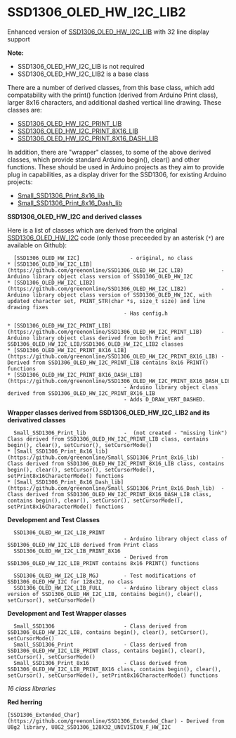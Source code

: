# SSD1306_OLED_HW_I2C_LIB2
Enhanced version of [SSD1306_OLED_HW_I2C_LIB](https://github.com/greenonline/SSD1306_OLED_HW_I2C_LIB) with 32 line display support

**Note:**

- SSD1306_OLED_HW_I2C_LIB is not required
- SSD1306_OLED_HW_I2C_LIB2 is a base class

There are a number of derived classes, from this base class, which add compatability with the print() function (derived from Arduino Print class), larger 8x16 characters, and additional dashed vertical line drawing. These classes are:

 - [SSD1306_OLED_HW_I2C_PRINT_LIB](https://github.com/greenonline/SSD1306_OLED_HW_I2C_PRINT_LIB)
 - [SSD1306_OLED_HW_I2C_PRINT_8X16_LIB](https://github.com/greenonline/SSD1306_OLED_HW_I2C_PRINT_8X16_LIB)
 - [SSD1306_OLED_HW_I2C_PRINT_8X16_DASH_LIB](https://github.com/greenonline/SSD1306_OLED_HW_I2C_PRINT_8X16_DASH_LIB)
 
 In addition, there are "wrapper" classes, to some of the above derived classes, which provide standard Arduino begin(), clear() and other functions. These should be used in Arduino projects as they aim to provide plug in capabilities, as a display driver for the SSD1306, for existing Arduino projects:
 
  - [Small_SSD1306_Print_8x16_lib](https://github.com/greenonline/Small_SSD1306_Print_8x16_lib)
  - [Small_SSD1306_Print_8x16_Dash_lib](https://github.com/greenonline/Small_SSD1306_Print_8x16_Dash_lib)

**SSD1306_OLED_HW_I2C and derived classes**

Here is a list of classes which are derived from the original [SSD1306_OLED_HW_I2C](https://bitbucket.org/paraglider/ssd1306_oled_hw_i2c/) code (only those preceeded by an asterisk (`*`) are available on Github):

      [SSD1306_OLED_HW_I2C]                - original, no class
    * [SSD1306_OLED_HW_I2C_LIB](https://github.com/greenonline/SSD1306_OLED_HW_I2C_LIB)            - Arduino library object class version of SSD1306_OLED_HW_I2C
    * [SSD1306_OLED_HW_I2C_LIB2](https://github.com/greenonline/SSD1306_OLED_HW_I2C_LIB2)           - Arduino library object class version of SSD1306_OLED_HW_I2C, with updated character set, PRINT_STR(char *s, size_t size) and line drawing fixes
                                         - Has config.h

    * [SSD1306_OLED_HW_I2C_PRINT_LIB](https://github.com/greenonline/SSD1306_OLED_HW_I2C_PRINT_LIB)      - Arduino library object class derived from both Print and SSD1306_OLED_HW_I2C_LIB/SSD1306_OLED_HW_I2C_LIB2 classes
    * [SSD1306_OLED_HW_I2C_PRINT_8X16_LIB](https://github.com/greenonline/SSD1306_OLED_HW_I2C_PRINT_8X16_LIB) - Derived from SSD1306_OLED_HW_I2C_PRINT_LIB contains 8x16 PRINT() functions
    * [SSD1306_OLED_HW_I2C_PRINT_8X16_DASH_LIB](https://github.com/greenonline/SSD1306_OLED_HW_I2C_PRINT_8X16_DASH_LIB)   
                                         - Arduino library object class derived from SSD1306_OLED_HW_I2C_PRINT_8X16_LIB 
                                         - Adds D_DRAW_VERT_DASHED. 

**Wrapper classes derived from SSD1306_OLED_HW_I2C_LIB2 and its derivatived classes**
    
      Small_SSD1306_Print_lib            -  (not created - "missing link") Class derived from SSD1306_OLED_HW_I2C_PRINT_LIB class, contains begin(), clear(), setCursor(), setCursorMode()
    * [Small_SSD1306_Print_8x16_lib](https://github.com/greenonline/Small_SSD1306_Print_8x16_lib)       - Class derived from SSD1306_OLED_HW_I2C_PRINT_8X16_LIB class, contains begin(), clear(), setCursor(), setCursorMode(), setPrint8x16CharacterMode() functions
    * [Small_SSD1306_Print_8x16_Dash_lib](https://github.com/greenonline/Small_SSD1306_Print_8x16_Dash_lib)  - Class derived from SSD1306_OLED_HW_I2C_PRINT_8X16_DASH_LIB class, contains begin(), clear(), setCursor(), setCursorMode(), setPrint8x16CharacterMode() functions

**Development and Test Classes**

      SSD1306_OLED_HW_I2C_LIB_PRINT
                                         - Arduino library object class of SSD1306_OLED_HW_I2C_LIB derived from Print class
      SSD1306_OLED_HW_I2C_LIB_PRINT_8X16
                                         - Derived from SSD1306_OLED_HW_I2C_LIB_PRINT contains 8x16 PRINT() functions

      SSD1306_OLED_HW_I2C_LIB_MGJ        - Test modifications of SSD1306_OLED_HW_I2C for 128x32, no class
      SSD1306_OLED_HW_I2C_LIB_FULL       - Arduino library object class version of SSD1306_OLED_HW_I2C_LIB, contains begin(), clear(), setCursor(), setCursorMode()

**Development and Test Wrapper classes**
    
      Small_SSD1306                      - Class derived from SSD1306_OLED_HW_I2C_LIB, contains begin(), clear(), setCursor(), setCursorMode()
      Small_SSD1306_Print                - Class derived from SSD1306_OLED_HW_I2C_LIB_PRINT class, contains begin(), clear(), setCursor(), setCursorMode()
      Small_SSD1306_Print_8x16           - Class derived from SSD1306_OLED_HW_I2C_LIB_PRINT_8X16 class, contains begin(), clear(), setCursor(), setCursorMode(), setPrint8x16CharacterMode() functions

*16 class libraries*



**Red herring**
   
    [SSD1306_Extended_Char](https://github.com/greenonline/SSD1306_Extended_Char) - Derived from U8g2 library, U8G2_SSD1306_128X32_UNIVISION_F_HW_I2C
